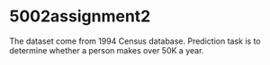 # 5002assignment2
The dataset come from 1994 Census database. Prediction task is to determine whether a person makes over 50K a year.

